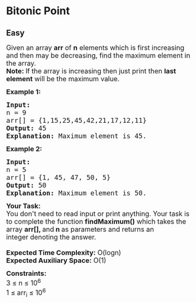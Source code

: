 # Bitonic Point
## Easy 
<div class="problem-statement" style="user-select: auto;">
                <p style="user-select: auto;"></p><p style="user-select: auto;"><span style="font-size: 18px; user-select: auto;">Given an array <strong style="user-select: auto;">arr</strong> of <strong style="user-select: auto;">n</strong> elements which is first increasing and then may be decreasing,&nbsp;find the maximum element in the array.<br style="user-select: auto;">
<strong style="user-select: auto;">Note: </strong>If the array is increasing then just print then <strong style="user-select: auto;">last element</strong> will be the maximum value.</span></p>

<p style="user-select: auto;"><span style="font-size: 18px; user-select: auto;"><strong style="user-select: auto;">Example 1:</strong></span></p>

<pre style="position: relative; user-select: auto;"><span style="font-size: 18px; user-select: auto;"><strong style="user-select: auto;">Input:</strong> 
n = 9
arr[] = {1,15,25,45,42,21,17,12,11}
<strong style="user-select: auto;">Output:</strong> 45
<strong style="user-select: auto;">Explanation:</strong> Maximum element is 45.</span><div class="open_grepper_editor" title="Edit &amp; Save To Grepper" style="user-select: auto;"></div></pre>

<p style="user-select: auto;"><span style="font-size: 18px; user-select: auto;"><strong style="user-select: auto;">Example 2:</strong></span></p>

<pre style="position: relative; user-select: auto;"><span style="font-size: 18px; user-select: auto;"><strong style="user-select: auto;">Input:</strong> 
n = 5
arr[] = {1, 45, 47, 50, 5}
<strong style="user-select: auto;">Output:</strong> 50
<strong style="user-select: auto;">Explanation:</strong> Maximum element is 50.</span><div class="open_grepper_editor" title="Edit &amp; Save To Grepper" style="user-select: auto;"></div></pre>

<p style="user-select: auto;"><span style="font-size: 18px; user-select: auto;"><strong style="user-select: auto;">Your Task:&nbsp;&nbsp;</strong><br style="user-select: auto;">
You don't need to read input or print anything. Your task is to complete the function&nbsp;<strong style="user-select: auto;">findMaximum()</strong>&nbsp;which takes the array&nbsp;<strong style="user-select: auto;">arr[], </strong>and<strong style="user-select: auto;"> n</strong><strong style="user-select: auto;">&nbsp;</strong>as parameters and returns an integer&nbsp;denoting&nbsp;the answer.<br style="user-select: auto;">
<br style="user-select: auto;">
<strong style="user-select: auto;">Expected Time Complexity:</strong>&nbsp;O(logn)<br style="user-select: auto;">
<strong style="user-select: auto;">Expected Auxiliary Space:</strong>&nbsp;O(1)</span></p>

<p style="user-select: auto;"><span style="font-size: 18px; user-select: auto;"><strong style="user-select: auto;">Constraints:</strong><br style="user-select: auto;">
3 ≤ n ≤ 10<sup style="user-select: auto;">6</sup><br style="user-select: auto;">
1 ≤ arr<sub style="user-select: auto;">i</sub> ≤ 10<sup style="user-select: auto;">6</sup></span></p>

<p style="user-select: auto;">&nbsp;</p>
 <p style="user-select: auto;"></p>
            </div>